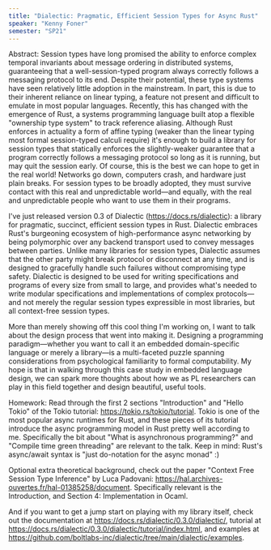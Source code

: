 ```yaml
---
title: "Dialectic: Pragmatic, Efficient Session Types for Async Rust"
speaker: "Kenny Foner"
semester: "SP21"
---
```


Abstract: Session types have long promised the ability to enforce complex temporal invariants about message ordering in distributed systems, guaranteeing that a well-session-typed program always correctly follows a messaging protocol to its end. Despite their potential, these type systems have seen relatively little adoption in the mainstream. In part, this is due to their inherent reliance on linear typing, a feature not present and difficult to emulate in most popular languages. Recently, this has changed with the emergence of Rust, a systems programming language built atop a flexible "ownership type system" to track reference aliasing. Although Rust enforces in actuality a form of affine typing (weaker than the linear typing most formal session-typed calculi require) it's enough to build a library for session types that statically enforces the slightly-weaker guarantee that a program correctly follows a messaging protocol so long as it is running, but may quit the session early. Of course, this is the best we can hope to get in the real world! Networks go down, computers crash, and hardware just plain breaks. For session types to be broadly adopted, they must survive contact with this real and unpredictable world—and equally, with the real and unpredictable people who want to use them in their programs.

I've just released version 0.3 of Dialectic (https://docs.rs/dialectic): a library for pragmatic, succinct, efficient session types in Rust. Dialectic embraces Rust's burgeoning ecosystem of high-performance async networking by being polymorphic over any backend transport used to convey messages between parties. Unlike many libraries for session types, Dialectic assumes that the other party might break protocol or disconnect at any time, and is designed to gracefully handle such failures without compromising type safety.  Dialectic is designed to be used for writing specifications and programs of every size from small to large, and provides what's needed to write modular specifications and implementations of complex protocols—and not merely the regular session types expressible in most libraries, but all context-free session types.

More than merely showing off this cool thing I'm working on, I want to talk about the design process that went into making it. Designing a programming paradigm—whether you want to call it an embedded domain-specific language or merely a library—is a multi-faceted puzzle spanning considerations from psychological familiarity to formal computability. My hope is that in walking through this case study in embedded language design, we can spark more thoughts about how we as PL researchers can play in this field together and design beautiful, useful tools.

Homework:
Read through the first 2 sections "Introduction" and "Hello Tokio" of the Tokio tutorial: https://tokio.rs/tokio/tutorial. Tokio is one of the most popular async runtimes for Rust, and these pieces of its tutorial introduce the async programming model in Rust pretty well according to me. Specifically the bit about "What is asynchronous programming?" and "Compile time green threading" are relevant to the talk. Keep in mind: Rust's async/await syntax is "just do-notation for the async monad" :)

Optional extra theoretical background, check out the paper "Context Free Session Type Inference" by Luca Padovani: https://hal.archives-ouvertes.fr/hal-01385258/document. Specifically relevant is the Introduction, and Section 4: Implementation in Ocaml.

And if you want to get a jump start on playing with my library itself, check out the documentation at https://docs.rs/dialectic/0.3.0/dialectic/, tutorial at https://docs.rs/dialectic/0.3.0/dialectic/tutorial/index.html, and examples at https://github.com/boltlabs-inc/dialectic/tree/main/dialectic/examples.
